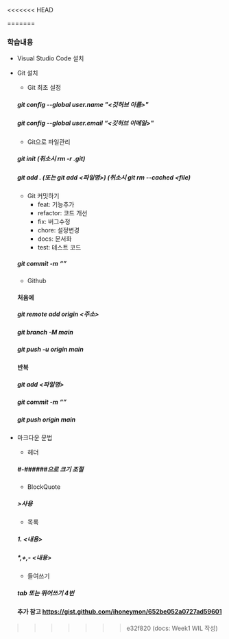 <<<<<<< HEAD

=======
### 학습내용

+ Visual Studio Code 설치

+ Git 설치
    + Git 최초 설정
    ##### git config --global user.name "<깃허브 이름>"
    ##### git config --global user.email “<깃허브 이메일>"

    + Git으로 파일관리
    ##### git init (취소시 rm -r .git)

    ##### git add . (또는 git add <파일명>) (취소시 git rm --cached <file)
    
    + Git 커밋하기
        + feat: 기능추가
        + refactor: 코드 개선
        + fix: 버그수정
        + chore: 설정변경
        + docs: 문서화
        + test: 테스트 코드
    
    ##### git commit -m “<commit message>”

    + Github

    #### 처음에

    ##### git remote add origin <주소>

    ##### git branch -M main

    ##### git push -u origin main

    #### 반복

    ##### git add <파일명>

    ##### git commit -m  “<commit message>”

    ##### git push origin main

+ 마크다운 문법
    + 헤더
    ##### #-######으로 크기 조절

    + BlockQuote
    ##### >사용

    + 목록
    ##### 1. <내용>

    ##### *,+,- <내용>

    + 들여쓰기
    ##### tab 또는 뛰어쓰기 4번

    #### 추가 참고 https://gist.github.com/ihoneymon/652be052a0727ad59601
>>>>>>> e32f820 (docs: Week1 WIL 작성)
